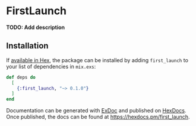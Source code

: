 # FirstLaunch

**TODO: Add description**

## Installation

If [available in Hex](https://hex.pm/docs/publish), the package can be installed
by adding `first_launch` to your list of dependencies in `mix.exs`:

```elixir
def deps do
  [
    {:first_launch, "~> 0.1.0"}
  ]
end
```

Documentation can be generated with [ExDoc](https://github.com/elixir-lang/ex_doc)
and published on [HexDocs](https://hexdocs.pm). Once published, the docs can
be found at <https://hexdocs.pm/first_launch>.

